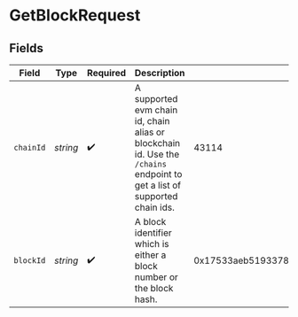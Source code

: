 # GetBlockRequest


## Fields

| Field                                                                                                                    | Type                                                                                                                     | Required                                                                                                                 | Description                                                                                                              | Example                                                                                                                  |
| ------------------------------------------------------------------------------------------------------------------------ | ------------------------------------------------------------------------------------------------------------------------ | ------------------------------------------------------------------------------------------------------------------------ | ------------------------------------------------------------------------------------------------------------------------ | ------------------------------------------------------------------------------------------------------------------------ |
| `chainId`                                                                                                                | *string*                                                                                                                 | :heavy_check_mark:                                                                                                       | A supported evm chain id, chain alias or blockchain id. Use the `/chains` endpoint to get a list of supported chain ids. | 43114                                                                                                                    |
| `blockId`                                                                                                                | *string*                                                                                                                 | :heavy_check_mark:                                                                                                       | A block identifier which is either a block number or the block hash.                                                     | 0x17533aeb5193378b9ff441d61728e7a2ebaf10f61fd5310759451627dfca2e7c                                                       |